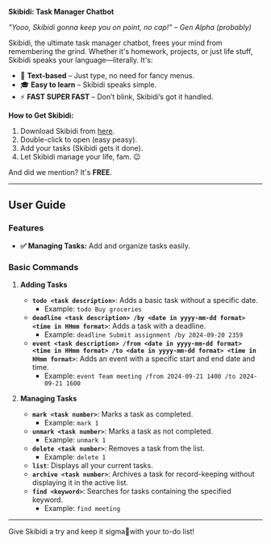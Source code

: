 **Skibidi: Task Manager Chatbot**

_"Yooo, Skibidi gonna keep you on point, no cap!" – Gen Alpha (probably)_

Skibidi, the ultimate task manager chatbot, frees your mind from remembering the grind. Whether it's homework, projects, or just life stuff, Skibidi speaks your language—literally. It's:

- 📝 **Text-based** – Just type, no need for fancy menus.
- 🎓 **Easy to learn** – Skibidi speaks simple.
- ⚡ **FAST SUPER FAST** – Don’t blink, Skibidi’s got it handled.

**How to Get Skibidi:**

1. Download Skibidi from [here](https://github.com/vinc3leong/ip/releases/tag/A-Release).
2. Double-click to open (easy peasy).
3. Add your tasks (Skibidi gets it done).
4. Let Skibidi manage your life, fam. 😉

And did we mention? It's **FREE**.

---

## User Guide

### Features

- **✅ Managing Tasks:** Add and organize tasks easily.
### Basic Commands

1. **Adding Tasks**
      - **`todo <task description>`**: Adds a basic task without a specific date.
         - Example: `todo Buy groceries`
      - **`deadline <task description> /by <date in yyyy-mm-dd format> <time in HHmm format>`**: Adds a task with a deadline.
         - Example: `deadline Submit assignment /by 2024-09-20 2359`
      - **`event <task description> /from <date in yyyy-mm-dd format> <time in HHmm format> /to <date in yyyy-mm-dd format> <time in HHmm format>`**: Adds an event with a specific start and end date and time.
         - Example: `event Team meeting /from 2024-09-21 1400 /to 2024-09-21 1600`

2. **Managing Tasks**
   - **`mark <task number>`**: Marks a task as completed.
      - Example: `mark 1`
   - **`unmark <task number>`**: Marks a task as not completed.
      - Example: `unmark 1`
   - **`delete <task number>`**: Removes a task from the list.
      - Example: `delete 1`
   - **`list`**: Displays all your current tasks.
   - **`archive <task number>`**: Archives a task for record-keeping without displaying it in the active list.
   - **`find <keyword>`**: Searches for tasks containing the specified keyword.
      - Example: `find meeting`

---

Give Skibidi a try and keep it sigma💯with your to-do list!
